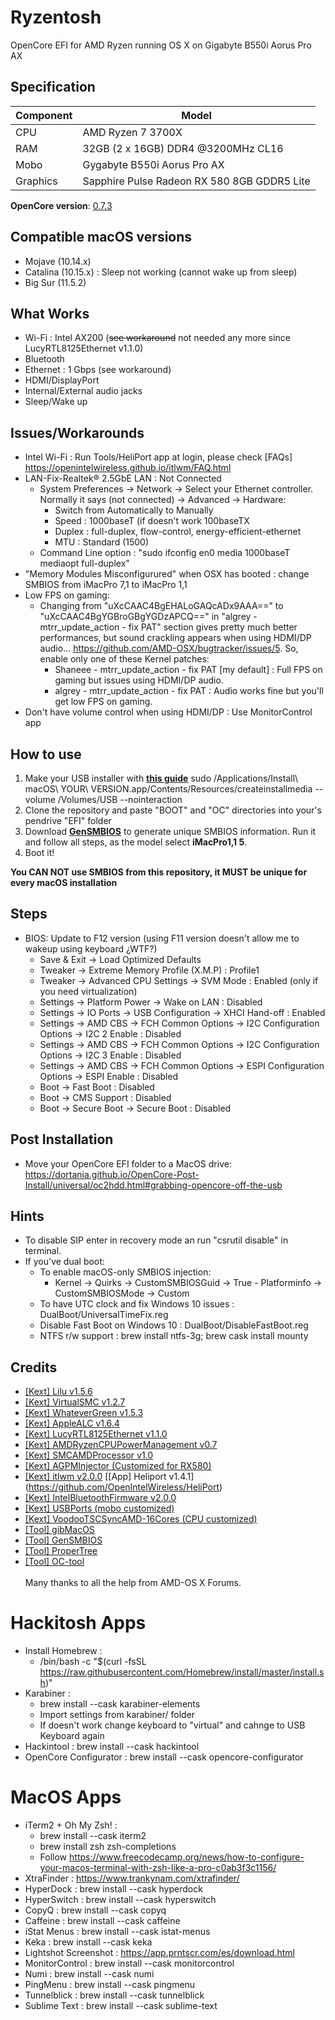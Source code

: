 # Ryzentosh
OpenCore EFI for AMD Ryzen running OS X on Gigabyte B550i Aorus Pro AX

## Specification
| **Component** | **Model** |
| ------------- | --------- |
| CPU | AMD Ryzen 7 3700X |
| RAM | 32GB (2 x 16GB) DDR4 @3200MHz CL16 |
| Mobo | Gygabyte B550i Aorus Pro AX |
| Graphics | Sapphire Pulse Radeon RX 580 8GB GDDR5 Lite |

**OpenCore version**: [0.7.3](https://github.com/acidanthera/opencorepkg/releases)

## Compatible macOS versions
 - Mojave (10.14.x)
 - Catalina (10.15.x) : Sleep not working (cannot wake up from sleep)
 - Big Sur (11.5.2)

## What Works
 - Wi-Fi : Intel AX200 (~~see workaround~~ not needed any more since LucyRTL8125Ethernet v1.1.0)
 - Bluetooth
 - Ethernet : 1 Gbps (see workaround)
 - HDMI/DisplayPort
 - Internal/External audio jacks
 - Sleep/Wake up

## Issues/Workarounds
- Intel Wi-Fi : Run Tools/HeliPort app at login, please check [FAQs] https://openintelwireless.github.io/itlwm/FAQ.html
- LAN-Fix-Realtek® 2.5GbE LAN : Not Connected
	- System Preferences → Network → Select your Ethernet controller. Normally it says (not connected)  → Advanced → Hardware:
		- Switch from Automatically to Manually
		- Speed : 1000baseT (if doesn't work 100baseTX
		- Duplex : full-duplex, flow-control, energy-efficient-ethernet
		- MTU : Standard (1500)
	- Command Line option : "sudo ifconfig en0 media 1000baseT mediaopt full-duplex"
- "Memory Modules Misconfigurured" when OSX has booted : change SMBIOS from iMacPro 7,1 to iMacPro 1,1
- Low FPS on gaming:
	- Changing from "uXcCAAC4BgEHALoGAQcADx9AAA==" to "uXcCAAC4BgYGBroGBgYGDzAPCQ==" in "algrey - mtrr_update_action - fix PAT" section gives pretty much better performances, but sound crackling appears when using HDMI/DP audio... https://github.com/AMD-OSX/bugtracker/issues/5. So, enable only one of these Kernel patches:
		- Shaneee - mtrr_update_action - fix PAT [my default] : Full FPS on gaming but issues using HDMI/DP audio.
		- algrey - mtrr_update_action - fix PAT : Audio works fine but you'll get low FPS on gaming.
- Don't have volume control when using HDMI/DP : Use MonitorControl app

## How to use
  1. Make your USB installer with [**this guide**](https://dortania.github.io/OpenCore-Install-Guide/installer-guide/)
  	sudo /Applications/Install\ macOS\ YOUR\ VERSION.app/Contents/Resources/createinstallmedia --volume /Volumes/USB --nointeraction
  2. Clone the repository and paste "BOOT" and "OC" directories into your's pendrive "EFI" folder
  3. Download [**GenSMBIOS**](https://github.com/corpnewt/GenSMBIOS) to generate unique SMBIOS information. Run it and follow all steps, as the model select **iMacPro1,1 5**.
  4. Boot it!  

**You CAN NOT use SMBIOS from this repository, it MUST be unique for every macOS installation**

## Steps
 - BIOS: Update to F12 version (using F11 version doesn't allow me to wakeup using keyboard ¿WTF?)
 	- Save & Exit → Load Optimized Defaults
 	- Tweaker → Extreme Memory Profile (X.M.P) : Profile1
 	- Tweaker → Advanced CPU Settings → SVM Mode : Enabled (only if you need virtualization)
 	- Settings → Platform Power → Wake on LAN : Disabled
 	- Settings → IO Ports → USB Configuration → XHCI Hand-off : Enabled
 	- Settings → AMD CBS → FCH Common Options → I2C Configuration Options → I2C 2 Enable : Disabled
 	- Settings → AMD CBS → FCH Common Options → I2C Configuration Options → I2C 3 Enable : Disabled
	- Settings → AMD CBS → FCH Common Options → ESPI Configuration Options → ESPI Enable : Disabled
 	- Boot → Fast Boot : Disabled
 	- Boot → CMS Support : Disabled
 	- Boot → Secure Boot → Secure Boot : Disabled
 		
## Post Installation
- Move your OpenCore EFI folder to a MacOS drive: https://dortania.github.io/OpenCore-Post-Install/universal/oc2hdd.html#grabbing-opencore-off-the-usb

## Hints
- To disable SIP enter in recovery mode an run "csrutil disable" in terminal.
- If you've dual boot:
	- To enable macOS-only SMBIOS injection:
		- Kernel → Quirks → CustomSMBIOSGuid → True
		- Platforminfo → CustomSMBIOSMode → Custom
	- To have UTC clock and fix Windows 10 issues : DualBoot/UniversalTimeFix.reg
	- Disable Fast Boot on Windows 10 : DualBoot/DisableFastBoot.reg
	- NTFS r/w support : brew install ntfs-3g; brew cask install mounty

## Credits
 - [[Kext] Lilu v1.5.6](https://github.com/acidanthera/Lilu)
 - [[Kext] VirtualSMC v1.2.7](https://github.com/acidanthera/VirtualSMC)
 - [[Kext] WhateverGreen v1.5.3](https://github.com/acidanthera/WhateverGreen)
 - [[Kext] AppleALC v1.6.4](https://github.com/acidanthera/applealc)
 - [[Kext] LucyRTL8125Ethernet v1.1.0](https://github.com/Mieze/LucyRTL8125Ethernet)
 - [[Kext] AMDRyzenCPUPowerManagement v0.7](https://github.com/trulyspinach/SMCAMDProcessor)
 - [[Kext] SMCAMDProcessor v1.0](https://github.com/trulyspinach/SMCAMDProcessor)
 - [[Kext] AGPMInjector (Customized for RX580)](https://github.com/Pavo-IM/AGPMInjector)
 - [[Kext] itlwm v2.0.0](https://github.com/OpenIntelWireless/itlwm) [[App] Heliport v1.4.1] (https://github.com/OpenIntelWireless/HeliPort)
 - [[Kext] IntelBluetoothFirmware v2.0.0](https://github.com/OpenIntelWireless/IntelBluetoothFirmware)
 - [[Kext] USBPorts (mobo customized)](https://github.com/headkaze/Hackintool)
 - [[Kext] VoodooTSCSyncAMD-16Cores (CPU customized)](https://www.insanelymac.com/forum/files/file/744-voodootscsync-configurator/)
 - [[Tool] gibMacOS](https://github.com/corpnewt/gibMacOS)
 - [[Tool] GenSMBIOS](https://github.com/corpnewt/GenSMBIOSGenSMBIOS)
 - [[Tool] ProperTree](https://github.com/corpnewt/ProperTreeProperTree)
 - [[Tool] OC-tool](https://github.com/rusty-bits/OC-tool)
 <br><br> Many thanks to all the help from AMD-OS X Forums.


# Hackitosh Apps
- Install Homebrew : 
	- /bin/bash -c "$(curl -fsSL https://raw.githubusercontent.com/Homebrew/install/master/install.sh)"
- Karabiner :
	- brew install --cask karabiner-elements
	- Import settings from karabiner/ folder
	- If doesn't work change keyboard to "virtual" and cahnge to USB Keyboard again
- Hackintool : brew install --cask hackintool
- OpenCore Configurator : brew install --cask opencore-configurator


# MacOS Apps
- iTerm2 + Oh My Zsh! :
	- brew install --cask iterm2
	- brew install zsh zsh-completions
	- Follow https://www.freecodecamp.org/news/how-to-configure-your-macos-terminal-with-zsh-like-a-pro-c0ab3f3c1156/
- XtraFinder : https://www.trankynam.com/xtrafinder/
- HyperDock : brew install --cask hyperdock
- HyperSwitch : brew install --cask hyperswitch
- CopyQ : brew install --cask copyq
- Caffeine : brew install --cask caffeine
- iStat Menus : brew install --cask istat-menus
- Keka : brew install --cask keka
- Lightshot Screenshot : https://app.prntscr.com/es/download.html
- MonitorControl : brew install --cask monitorcontrol
- Numi : brew install --cask numi
- PingMenu : brew install --cask pingmenu
- Tunnelblick : brew install --cask tunnelblick
- Sublime Text : brew install --cask sublime-text
